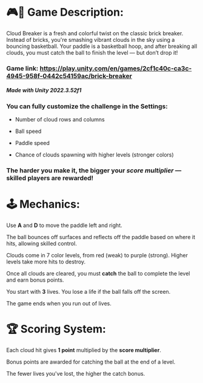 # 🎮🏀  Game Description:
Cloud Breaker is a fresh and colorful twist on the classic brick breaker. Instead of bricks, you're smashing vibrant clouds in the sky using a bouncing basketball. Your paddle is a basketball hoop, and after breaking all clouds, you must catch the ball to finish the level — but don’t drop it!
### Game link: https://play.unity.com/en/games/2cf1c40c-ca3c-4945-958f-0442c54159ac/brick-breaker
##### Made with Unity 2022.3.52f1

### You can fully customize the challenge in the Settings:

- Number of cloud rows and columns

- Ball speed

- Paddle speed

- Chance of clouds spawning with higher levels (stronger colors)

### The harder you make it, the bigger your ***score multiplier*** — skilled players are rewarded!

# 🕹 Mechanics:

Use **A** and **D** to move the paddle left and right.

The ball bounces off surfaces and reflects off the paddle based on where it hits, allowing skilled control.

Clouds come in 7 color levels, from red (weak) to purple (strong). Higher levels take more hits to destroy.

Once all clouds are cleared, you must **catch** the ball to complete the level and earn bonus points.

You start with **3** lives. You lose a life if the ball falls off the screen.

The game ends when you run out of lives.

# 🏆 Scoring System:

Each cloud hit gives **1 point** multiplied by the **score multiplier**.

Bonus points are awarded for catching the ball at the end of a level.

The fewer lives you've lost, the higher the catch bonus.
